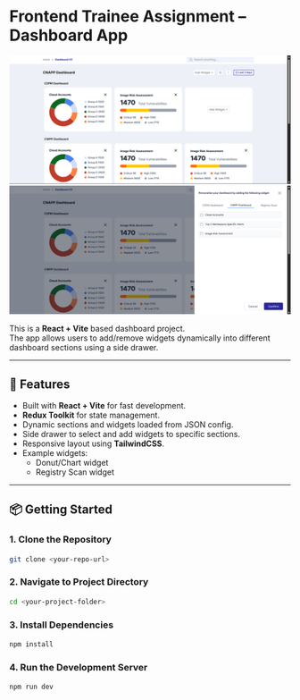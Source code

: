 # Frontend Trainee Assignment – Dashboard App

![Dashboard Screenshot](public/img1.png)
![Dashboard Screenshot](public/img2.png)

This is a **React + Vite** based dashboard project.  
The app allows users to add/remove widgets dynamically into different dashboard sections using a side drawer.

---

## 🚀 Features
- Built with **React + Vite** for fast development.
- **Redux Toolkit** for state management.
- Dynamic sections and widgets loaded from JSON config.
- Side drawer to select and add widgets to specific sections.
- Responsive layout using **TailwindCSS**.
- Example widgets:
  - Donut/Chart widget
  - Registry Scan widget

---

## 📦 Getting Started

### 1. Clone the Repository
```bash
git clone <your-repo-url>
```

### 2. Navigate to Project Directory
```bash
cd <your-project-folder>
```

### 3. Install Dependencies
```bash
npm install
```

### 4. Run the Development Server
```bash
npm run dev
```